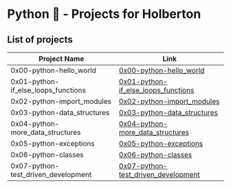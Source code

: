 # **Python :snake: - Projects for Holberton**
## **List of projects**
|**Project Name**       |**Link**|
|-----------------------|------------|
|0x00-python-hello_world|[0x00-python-hello_world](https://github.com/Robert-octavo/holbertonschool-higher_level_programming/tree/main/0x00-python-hello_world)
|0x01-python-if_else_loops_functions|[0x01-python-if_else_loops_functions](https://github.com/Robert-octavo/holbertonschool-higher_level_programming/tree/main/0x01-python-if_else_loops_functions)
|0x02-python-import_modules|[0x02-python-import_modules](https://github.com/Robert-octavo/holbertonschool-higher_level_programming/tree/main/0x02-python-import_modules)
|0x03-python-data_structures|[0x03-python-data_structures](https://github.com/Robert-octavo/holbertonschool-higher_level_programming/tree/main/0x03-python-data_structures)
|0x04-python-more_data_structures|[0x04-python-more_data_structures](https://github.com/Robert-octavo/holbertonschool-higher_level_programming/tree/main/0x04-python-more_data_structures)
|0x05-python-exceptions|[0x05-python-exceptions](https://github.com/Robert-octavo/holbertonschool-higher_level_programming/tree/main/0x05-python-exceptions)
|0x06-python-classes|[0x06-python-classes](https://github.com/Robert-octavo/holbertonschool-higher_level_programming/tree/main/0x06-python-classes)
|0x07-python-test_driven_development|[0x07-python-test_driven_development](https://github.com/Robert-octavo/holbertonschool-higher_level_programming/tree/main/0x07-python-test_driven_development)

